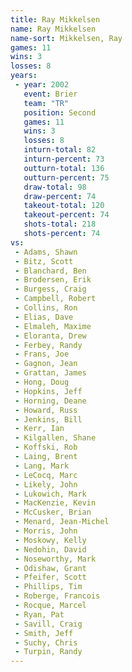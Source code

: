 ```yaml
---
title: Ray Mikkelsen
name: Ray Mikkelsen
name-sort: Mikkelsen, Ray
games: 11
wins: 3
losses: 8
years:
 - year: 2002
   event: Brier
   team: "TR"
   position: Second
   games: 11
   wins: 3
   losses: 8
   inturn-total: 82
   inturn-percent: 73
   outturn-total: 136
   outturn-percent: 75
   draw-total: 98
   draw-percent: 74
   takeout-total: 120
   takeout-percent: 74
   shots-total: 218
   shots-percent: 74
vs:
 - Adams, Shawn
 - Bitz, Scott
 - Blanchard, Ben
 - Brodersen, Erik
 - Burgess, Craig
 - Campbell, Robert
 - Collins, Ron
 - Elias, Dave
 - Elmaleh, Maxime
 - Eloranta, Drew
 - Ferbey, Randy
 - Frans, Joe
 - Gagnon, Jean
 - Grattan, James
 - Hong, Doug
 - Hopkins, Jeff
 - Horning, Deane
 - Howard, Russ
 - Jenkins, Bill
 - Kerr, Ian
 - Kilgallen, Shane
 - Koffski, Rob
 - Laing, Brent
 - Lang, Mark
 - LeCocq, Marc
 - Likely, John
 - Lukowich, Mark
 - MacKenzie, Kevin
 - McCusker, Brian
 - Menard, Jean-Michel
 - Morris, John
 - Moskowy, Kelly
 - Nedohin, David
 - Noseworthy, Mark
 - Odishaw, Grant
 - Pfeifer, Scott
 - Phillips, Tim
 - Roberge, Francois
 - Rocque, Marcel
 - Ryan, Pat
 - Savill, Craig
 - Smith, Jeff
 - Suchy, Chris
 - Turpin, Randy
---
```

